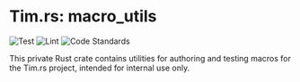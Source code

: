 # Tim.rs: macro_utils

![Test](https://github.com/DiCaius/Tim.rs/actions/workflows/test.yml/badge.svg?branch=release&event=push)
![Lint](https://github.com/DiCaius/Tim.rs/actions/workflows/lint.yml/badge.svg?branch=release&event=push)
![Code Standards](https://github.com/DiCaius/Tim.rs/actions/workflows/format.yml/badge.svg?branch=release&event=push)

This private Rust crate contains utilities for authoring and testing macros for the Tim.rs project, intended for internal use only.
